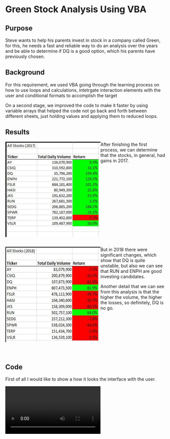 # Green Stock Analysis Using VBA
## Purpose

Steve wants to help his parents invest in stock in a company called Green, for this, he needs a fast and reliable way to do an analysis over the years and be able to determine if DQ is a good option, which his parents have previously chosen.

## Background

For this requirement, we used VBA going through the learning process on how to use loops and calculations, intetrgate interaction elements with the user and  conditional formats to accomplish the target

On a second stage, we improved the code to make it faster by using variable arrays that helped the code not go back and forth between different sheets, just holding values and applying them to reduced loops.

## Results


<img align="left" width="300" height="300" src="https://github.com/adolfoxitlan/stock-analysis/blob/main/Resources/Resultados2017.jpg"> After finishing the first process, we can determine that the stocks, in general, had gains in 2017.

<br clear="left"/>
<br clear="left"/>

<img align="left" width="300" height="300" src="https://github.com/adolfoxitlan/stock-analysis/blob/main/Resources/Resultados2018.jpg"> But in 2018 there were significant changes, which show that DQ is quite unstable, but also we can see that RUN and ENPH are good investing candidates.

Another detail that we can see from this analysis is that the higher the volume, the higher the losses, so definitely, DQ is no go.
<br/>
<br/>
<br/>
<br/>
<br/>
<br/>
<br/>
<br/>
<br/>
## Code

First of all  I would like to show a how it looks the interface with the user.

![Watch the video](https://github.com/adolfoxitlan/stock-analysis/blob/main/Resources/Green-Stock.mp4)

